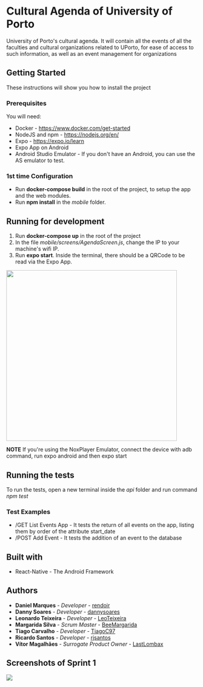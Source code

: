 # Cultural Agenda of University of Porto


University of Porto's cultural agenda. It will contain all the events of all the faculties and cultural organizations related to UPorto, for ease of access to such information, as well as an event management for organizations

## Getting Started

These instructions will show you how to install the project

### Prerequisites

You will need:

* Docker - https://www.docker.com/get-started 
* NodeJS and npm - https://nodejs.org/en/
* Expo - https://expo.io/learn
* Expo App on Android
* Android Studio Emulator - If you don't have an Android, you can use the AS emulator to test.

### 1st time Configuration

* Run **docker-compose build** in the root of the project, to setup the app and the web modules.
* Run **npm install** in the _mobile_ folder.

## Running for development

1. Run **docker-compose up** in the root of the project
2. In the file _mobile/screens/AgendaScreen.js_, change the IP to your machine's wifi IP.
3. Run **expo start**. Inside the terminal, there should be a QRCode to be read via the Expo App.

<img src="https://i.imgur.com/I8ZyCta.png"  width="450" height="450">

__NOTE__ If you're using the NoxPlayer Emulator, connect the device with adb command, run expo android and then expo start

## Running the tests

To run the tests, open a new terminal inside the _api_ folder and run command _npm test_

### Test Examples

* /GET List Events App -  It tests the return of all events on the app, listing them by order of the attribute start_date
* /POST Add Event - It tests the addition of an event to the database

## Built with

* React-Native - The Android Framework

## Authors

* **Daniel Marques** - *Developer* - [rendoir](https://gitlab.com/rendoir)
* **Danny Soares** - *Developer* - [dannysoares](https://gitlab.com/dannysoares)
* **Leonardo Teixeira** - *Developer* - [LeoTeixeira](https://gitlab.com/LeoTeixeira)
* **Margarida Silva** - *Scrum Master* - [BeeMargarida](https://gitlab.com/BeeMargarida)
* **Tiago Carvalho** - *Developer* - [TiagoC97](https://gitlab.com/TiagoC97)
* **Ricardo Santos** - *Developer* - [rjsantos](https://gitlab.com/rjsantos)
* **Vítor Magalhães** - *Surrogate Product Owner* - [LastLombax](https://gitlab.com/LastLombax)

## Screenshots of Sprint 1

<img src="https://i.imgur.com/c6PU8Ia.jpg">
